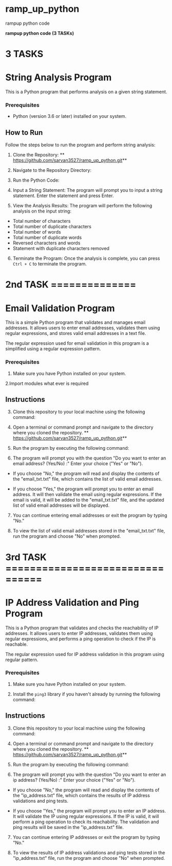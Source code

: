 # ramp_up_python
rampup python code 

**rampup python code 
(3 TASKs)**

#   3 TASKS
# String Analysis Program

This is a Python program that performs analysis on a given string statement.

### Prerequisites

- Python (version 3.6 or later) installed on your system.

## How to Run

Follow the steps below to run the program and perform string analysis:

1. Clone the Repository: ** https://github.com/sarvan3527/ramp_up_python.git**

2. Navigate to the Repository Directory:

3. Run the Python Code:

4. Input a String Statement:
The program will prompt you to input a string statement. Enter the statement and press Enter.

5. View the Analysis Results:
The program will perform the following analysis on the input string:
- Total number of characters
- Total number of duplicate characters
- Total number of words
- Total number of duplicate words
- Reversed characters and words
- Statement with duplicate characters removed

6. Terminate the Program:
Once the analysis is complete, you can press `Ctrl + C` to terminate the program.


#      2nd TASK  ==============

# Email Validation Program

This is a simple Python program that validates and manages email addresses. It allows users to enter email addresses, validates them using regular expressions, and stores valid email addresses in a text file.

The regular expression used for email validation in this program is a simplified  using a regular expression pattern.

### Prerequisites
1. Make sure you have Python installed on your system.

2.Import modules what ever is required

## Instructions

3. Clone this repository to your local machine using the following command: 


4. Open a terminal or command prompt and navigate to the directory where you cloned the repository.
    ** https://github.com/sarvan3527/ramp_up_python.git**

5. Run the program by executing the following command:


6. The program will prompt you with the question "Do you want to enter an email address? (Yes/No) :" Enter your choice ("Yes" or "No").

- If you choose "No," the program will read and display the contents of the "email_txt.txt" file, which contains the list of valid email addresses.

- If you choose "Yes," the program will prompt you to enter an email address. It will then validate the email using regular expressions. If the email is valid, it will be added to the "email_txt.txt" file, and the updated list of valid email addresses will be displayed.

7. You can continue entering email addresses or exit the program by typing "No."

8. To view the list of valid email addresses stored in the "email_txt.txt" file, run the program and choose "No" when prompted.




#    3rd  TASK  ================================

  # IP Address Validation and Ping Program

This is a Python program that validates and checks the reachability of IP addresses. It allows users to enter IP addresses, validates them using regular expressions, and performs a ping operation to check if the IP is reachable.

The regular expression used for IP address validation in this program using regular pattern.

### Prerequisites

1. Make sure you have Python installed on your system.

2. Install the `ping3` library if you haven't already by running the following command:

## Instructions
3. Clone this repository to your local machine using the following command:


4. Open a terminal or command prompt and navigate to the directory where you cloned the repository.
    ** https://github.com/sarvan3527/ramp_up_python.git**

5. Run the program by executing the following command:


6. The program will prompt you with the question "Do you want to enter an ip address? (Yes/No) :" Enter your choice ("Yes" or "No").

- If you choose "No," the program will read and display the contents of the "ip_address.txt" file, which contains the results of IP address validations and ping tests.

- If you choose "Yes," the program will prompt you to enter an IP address. It will validate the IP using regular expressions. If the IP is valid, it will perform a ping operation to check its reachability. The validation and ping results will be saved in the "ip_address.txt" file.

7. You can continue entering IP addresses or exit the program by typing "No."

8. To view the results of IP address validations and ping tests stored in the "ip_address.txt" file, run the program and choose "No" when prompted.





